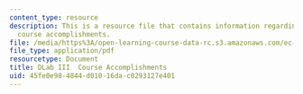 ```yaml
---
content_type: resource
description: This is a resource file that contains information regarding Dlab III
  course accomplishments.
file: /media/https%3A/open-learning-course-data-rc.s3.amazonaws.com/ec-715-d-lab-disseminating-innovations-for-the-common-good-spring-2007/45fe0e984844d01016dac0293127e401_MITEC_715S07_06_review.pdf
file_type: application/pdf
resourcetype: Document
title: DLab III  Course Accomplishments
uid: 45fe0e98-4844-d010-16da-c0293127e401
---
```

